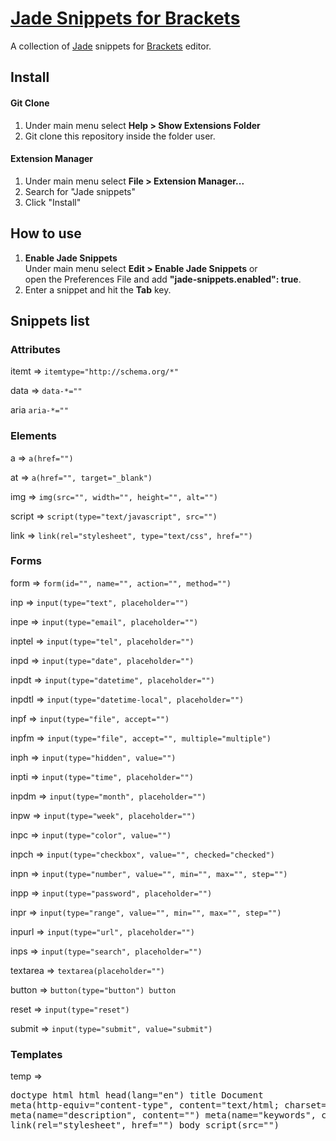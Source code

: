 # [Jade Snippets for Brackets](https://github.com/georapbox/brackets-jade-snippets)

A collection of [Jade](http://jade-lang.com/) snippets for [Brackets](http://brackets.io/) editor.

## Install

#### Git Clone
1. Under main menu select **Help > Show Extensions Folder**
2. Git clone this repository inside the folder user.

#### Extension Manager
1. Under main menu select **File > Extension Manager...**
2. Search for "Jade snippets"
3. Click "Install"

## How to use
1. **Enable Jade Snippets**<br/>
   Under main menu select **Edit > Enable Jade Snippets** or<br/> open the Preferences File and add **"jade-snippets.enabled": true**.
2. Enter a snippet and hit the **Tab** key.

## Snippets list

### Attributes
itemt => ```itemtype="http://schema.org/*"```

data => ```data-*=""```

aria ```aria-*=""```

### Elements
a => ```a(href="")```

at => ```a(href="", target="_blank")```

img => ```img(src="", width="", height="", alt="")```

script => ```script(type="text/javascript", src="")```

link => ```link(rel="stylesheet", type="text/css", href="")```

### Forms
form => ```form(id="", name="", action="", method="")```

inp => ```input(type="text", placeholder="")```

inpe => ```input(type="email", placeholder="")```

inptel => ```input(type="tel", placeholder="")```

inpd => ```input(type="date", placeholder="")```

inpdt => ```input(type="datetime", placeholder="")```    

inpdtl => ```input(type="datetime-local", placeholder="")```

inpf => ```input(type="file", accept="")```

inpfm => ```input(type="file", accept="", multiple="multiple")```

inph => ```input(type="hidden", value="")```

inpti => ```input(type="time", placeholder="")```

inpdm => ```input(type="month", placeholder="")```

inpw => ```input(type="week", placeholder="")```

inpc => ```input(type="color", value="")```

inpch => ```input(type="checkbox", value="", checked="checked")```

inpn => ```input(type="number", value="", min="", max="", step="")```  

inpp => ```input(type="password", placeholder="")```

inpr => ```input(type="range", value="", min="", max="", step="")```

inpurl => ```input(type="url", placeholder="")```

inps => ```input(type="search", placeholder="")```

textarea => ```textarea(placeholder="")```

button => ```button(type="button") button``` 

reset => ```input(type="reset")```

submit => ```input(type="submit", value="submit")```

### Templates
temp => <pre>doctype html
html
  head(lang="en")
    title Document
	meta(http-equiv="content-type", content="text/html; charset=UTF-8")
	meta(name="description", content="")
	meta(name="keywords", content="")
	link(rel="stylesheet", href="")
  body
    script(src="")</pre>